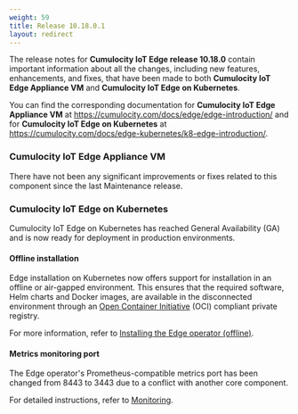 ```yaml
---
weight: 59
title: Release 10.18.0.1
layout: redirect
---
```


The release notes for **Cumulocity IoT Edge release 10.18.0** contain important information about all the changes, including new features, enhancements, and fixes, that have been made to both **Cumulocity IoT Edge Appliance VM** and **Cumulocity IoT Edge on Kubernetes**. 


You can find the corresponding documentation for **Cumulocity IoT Edge Appliance VM** at https://cumulocity.com/docs/edge/edge-introduction/ and for **Cumulocity IoT Edge on Kubernetes** at https://cumulocity.com/docs/edge-kubernetes/k8-edge-introduction/.


### Cumulocity IoT Edge Appliance VM
There have not been any significant improvements or fixes related to this component since the last Maintenance release.

### Cumulocity IoT Edge on Kubernetes
Cumulocity IoT Edge on Kubernetes has reached General Availability (GA) and is now ready for deployment in production environments.

#### Offline installation

Edge installation on Kubernetes now offers support for installation in an offline or air-gapped environment. This ensures that the required software, Helm charts and Docker images, are available in the disconnected environment through an [Open Container Initiative](https://opencontainers.org/) (OCI) compliant private registry.

For more information, refer to [Installing the Edge operator (offline)](https://cumulocity.com/docs/edge-kubernetes/installing-edge-on-k8/#install-operator-offline).

#### Metrics monitoring port

The Edge operator's Prometheus-compatible metrics port has been changed from 8443 to 3443 due to a conflict with another core component.

For detailed instructions, refer to [Monitoring](https://cumulocity.com/guides/10.18.0/edge-k8s/edge-operations/#monitoring).
